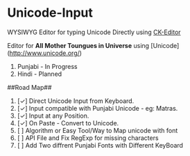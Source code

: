 Unicode-Input
=============

WYSIWYG Editor for typing Unicode Directly using [CK-Editor](https://github.com/ckeditor/ckeditor-dev)

Editor for **All Mother Toungues in Universe** using [Unicode] (http://www.unicode.org/)

1. Punjabi - In Progress
2. Hindi - Planned

##Road Map##
1. [✓] Direct Unicode Input from Keyboard.
2. [✓] Input compatible with Punjabi Unicode - eg: Matras.
3. [✓] Input at any Position.
4. [✓] On Paste - Convert to Unicode.
5. [ ] Algorithm or Easy Tool/Way to Map unicode with font
6. [ ] API File and Fix RegExp for missing characters
7. [ ] Add Two diffrent Punjabi Fonts with Different KeyBoard
